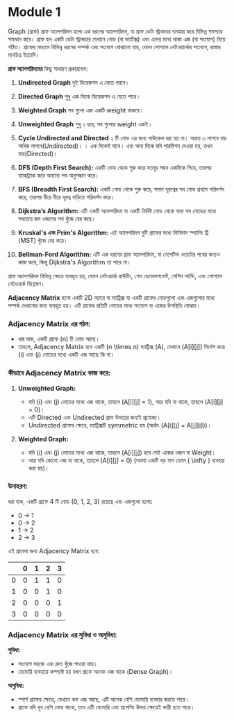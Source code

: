 # Module 1

Graph (গ্রাফ)
গ্রাফ অ্যালগরিদম হলো এক ধরনের অ্যালগরিদম, যা গ্রাফ ডেটা স্ট্রাকচার ব্যবহার করে বিভিন্ন সমস্যার সমাধান করে। গ্রাফ হল একটি ডেটা স্ট্রাকচার যেখানে নোড (বা ভার্টেক্স) এবং এদের মধ্যে থাকা এজ (বা সংযোগ) নিয়ে গঠিত। গ্রাফের মাধ্যমে বিভিন্ন ধরনের সম্পর্ক এবং সংযোগ বোঝানো যায়, যেমন সোশ্যাল নেটওয়ার্কের সংযোগ, রাস্তার মানচিত্র ইত্যাদি।

**গ্রাফ অ্যালগরিদমের** কিছু সাধারণ প্রকারভেদ:

1. **Undirected Graph** দুই ডিরেকশন এ যেতে পরবে।

2. **Directed Graph** শুধু এক ডিকে ডিরেকশন এ যেতে পারে।

3. **Weighted Graph** সব গুলো এজ একটি weight থাকবে।

4. **Unweighted Graph** শুধু ১ ধরে, সব গুলোর weight একই।

5. **Cycle Undirected and Directed** ২ টি নোড এর জন্য সাউকেল ধরা হয় না। অন্তত্ত ৩ লাগবে বার অধিক লাগবে(Undirected)। । এক দিকেই যাবে। এবং অন্য দিকে যদি পারমিশন দেওয়া হয়, তখন যায়(Directed)।

6. **DFS (Depth First Search):** একটি নোড থেকে শুরু করে যতদূর সম্ভব একদিকে গিয়ে, তারপর ব্যাকট্র্যাক করে অন্যান্য পথ অনুসন্ধান করে।
7. **BFS (Breadth First Search):** একটি নোড থেকে শুরু করে, সমান দূরত্বের সব নোড প্রথমে পরিদর্শন করে, তারপর ধীরে ধীরে দূরত্ব বাড়িয়ে পরিদর্শন করে।

8. **Dijkstra’s Algorithm:** এটি একটি অ্যালগরিদম যা একটি নির্দিষ্ট নোড থেকে অন্য সব নোডের মধ্যে সবচেয়ে কম ওজনের পথ খুঁজে বের করে।

9. **Kruskal's এবং Prim's Algorithm:** এই অ্যালগরিদম দুটি গ্রাফের মধ্যে মিনিমাম স্প্যানিং ট্রি (MST) খুঁজে বের করে।

10. **Bellman-Ford Algorithm:** এটি এক ধরনের গ্রাফ অ্যালগরিদম, যা নেগেটিভ ওয়েটের পথের জন্যও কাজ করে, কিন্তু Dijkstra's Algorithm তা পারে না।

গ্রাফ অ্যালগরিদম বিভিন্ন ক্ষেত্রে ব্যবহৃত হয়, যেমন নেটওয়ার্ক রাউটিং, গেম ডেভেলপমেন্ট, মেশিন লার্নিং, এবং সোশ্যাল নেটওয়ার্ক বিশ্লেষণ।

**Adjacency Matrix** হলো একটি 2D অ্যারে বা ম্যাট্রিক্স যা একটি গ্রাফের নোডগুলো এবং এজগুলোর মধ্যে সম্পর্ক দেখানোর জন্য ব্যবহৃত হয়। এটি গ্রাফের প্রতিটি নোডের মধ্যে সংযোগ বা এজের উপস্থিতি বোঝায়।

### Adjacency Matrix এর গঠন:

- ধরা যাক, একটি গ্রাফে \(n\) টি নোড আছে।
- তাহলে, Adjacency Matrix হবে একটি \(n \times n\) ম্যাট্রিক্স \(A\), যেখানে \(A[i][j]\) নির্দেশ করে \(i\) এবং \(j\) নোডের মধ্যে একটি এজ আছে কি না।

### কীভাবে Adjacency Matrix কাজ করে:

1. **Unweighted Graph:**

   - যদি \(i\) এবং \(j\) নোডের মধ্যে এজ থাকে, তাহলে \(A[i][j] = 1\), আর যদি না থাকে, তাহলে \(A[i][j] = 0\)।
   - এটি Directed এবং Undirected গ্রাফ উভয়ের জন্যই প্রযোজ্য।
   - Undirected গ্রাফের ক্ষেত্রে, ম্যাট্রিক্সটি symmetric হয় (অর্থাৎ \(A[i][j] = A[j][i]\))।

2. **Weighted Graph:**
   - যদি \(i\) এবং \(j\) নোডের মধ্যে এজ থাকে, তাহলে \(A[i][j]\) হবে সেই এজের ওজন বা Weight।
   - আর যদি কোনো এজ না থাকে, তাহলে \(A[i][j] = 0\) (অথবা একটি বড় মান যেমন \( \infty \) ব্যবহার করা হয়)।

### উদাহরণ:

ধরা যাক, একটি গ্রাফে 4 টি নোড (0, 1, 2, 3) রয়েছে এবং এজগুলো হলো:

- 0 -> 1
- 0 -> 2
- 1 -> 2
- 2 -> 3

এই গ্রাফের জন্য Adjacency Matrix হবে:

|     | 0   | 1   | 2   | 3   |
| --- | --- | --- | --- | --- |
| 0   | 0   | 1   | 1   | 0   |
| 1   | 0   | 0   | 1   | 0   |
| 2   | 0   | 0   | 0   | 1   |
| 3   | 0   | 0   | 0   | 0   |

### Adjacency Matrix এর সুবিধা ও অসুবিধা:

**সুবিধা:**

- সংযোগ সহজে এবং দ্রুত খুঁজে পাওয়া যায়।
- মেমোরি ব্যবহারে কম্প্যাক্ট হয় যখন গ্রাফে অনেক এজ থাকে (Dense Graph)।

**অসুবিধা:**

- স্পার্স গ্রাফের ক্ষেত্রে, যেখানে কম এজ আছে, এটি অনেক বেশি মেমোরি ব্যবহার করতে পারে।
- গ্রাফে যদি খুব বেশি নোড থাকে, তবে এটি মেমোরি এবং প্রসেসিং উভয় ক্ষেত্রেই ভারী হতে পারে।
